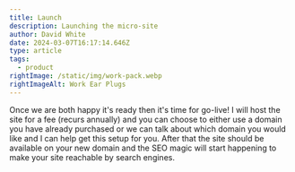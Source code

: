 ```yaml
---
title: Launch
description: Launching the micro-site
author: David White
date: 2024-03-07T16:17:14.646Z
type: article
tags:
  - product
rightImage: /static/img/work-pack.webp
rightImageAlt: Work Ear Plugs
---
```

Once we are both happy it's ready then it's time for go-live!  I will host the site for a fee (recurs annually) and you can choose to either use a domain you have already purchased or we can talk about which domain you would like and I can help get this setup for you.  After that the site should be available on your new domain and the SEO magic will start happening to make your site reachable by search engines.
